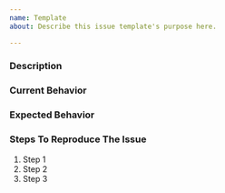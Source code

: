 ```yaml
---
name: Template
about: Describe this issue template's purpose here.

---
```


### Description

[//]: # (Description of the problem or issue at length.)
[//]: # (Please specify any battle configuration related to the components of this issue that have been changed from the default values. This will allow quicker determination of the cause of the problem.)

### Current Behavior

[//]: # (Describe at length what you noticed during your analysis.)
[//]: # (If this is a crash, post the core/stack-dump or crash-log to https://gist.github.com/)
[//]: # (If you are referencing from sources such as iROwiki or ratemyserver.net, please quote specific information rather than providing the links alone.)

### Expected Behavior

[//]: # (Tell us what should happen instead.)

### Steps To Reproduce The Issue

1. Step 1
2. Step 2
3. Step 3
